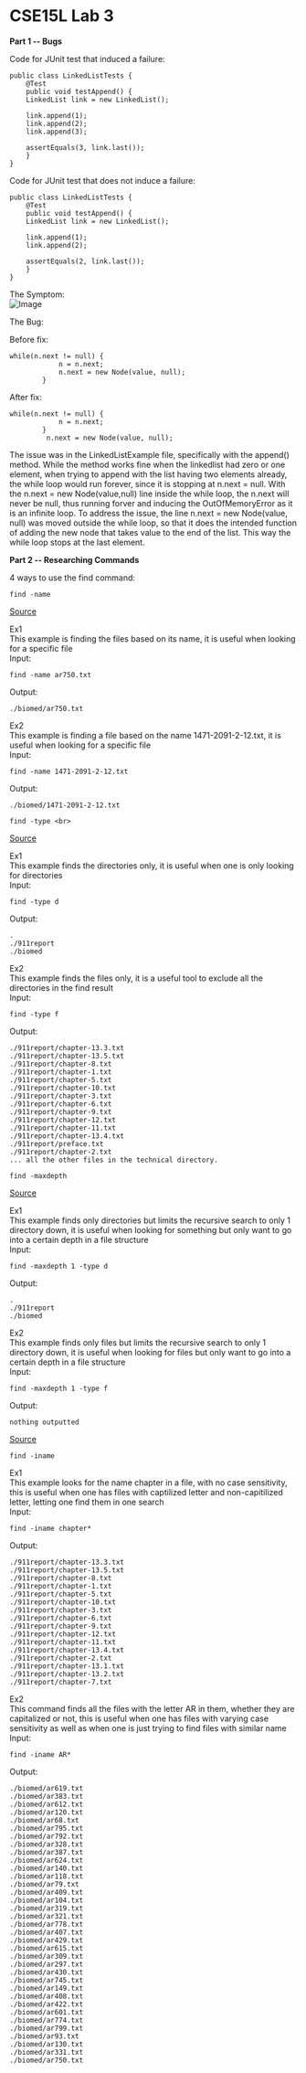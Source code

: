 # CSE15L Lab 3

**Part 1 -- Bugs** <br>

Code for JUnit test that induced a failure: <br>
```
public class LinkedListTests {
	@Test 
	public void testAppend() {
    LinkedList link = new LinkedList();
    
    link.append(1);
    link.append(2);
    link.append(3);

    assertEquals(3, link.last());
	}
}

```
Code for JUnit test that does not induce a failure: <br>

```
public class LinkedListTests {
	@Test 
	public void testAppend() {
    LinkedList link = new LinkedList();
    
    link.append(1);
    link.append(2);

    assertEquals(2, link.last());
	}
}
```
The Symptom: <br>
![Image](2_test_JUnit.png) <br>

The Bug: <br>

  Before fix:
  ```
  while(n.next != null) {
              n = n.next;
              n.next = new Node(value, null);
          }
  ```

  After fix:
  ```
  while(n.next != null) {
              n = n.next;
          }
           n.next = new Node(value, null);
  ```
  
  The issue was in the LinkedListExample file, specifically with the append() method. While the method works fine when the linkedlist had zero or one element, when trying to append with the list having two elements already, the while loop would run forever, since it is stopping at n.next = null. With the n.next = new Node(value,null) line inside the while loop, the n.next will never be null, thus running forver and inducing the OutOfMemoryError as it is an infinite loop.
  To address the issue, the line n.next = new Node(value, null) was moved outside the while loop, so that it does the intended function of adding the new node that takes value to the end of the list. This way the while loop stops at the last element.



**Part 2 -- Researching Commands** <br>

4 ways to use the find command: <br>
```
find -name
```
[Source](https://www.redhat.com/sysadmin/linux-find-command) <br>

Ex1 <br>
This example is finding the files based on its name, it is useful when looking for a specific file <br>
Input: <br>
```
find -name ar750.txt
```
Output: <br>
```
./biomed/ar750.txt
```
Ex2 <br>
This example is finding a file based on the name 1471-2091-2-12.txt, it is useful when looking for a specific file <br>
Input: <br>
```
find -name 1471-2091-2-12.txt
```
Output: <br>
```
./biomed/1471-2091-2-12.txt
```
```
find -type <br>
```
[Source](https://www.redhat.com/sysadmin/linux-find-command) <br>

Ex1 <br>
This example finds the directories only, it is useful when one is only looking for directories <br>
Input: <br>
```
find -type d
```
Output: <br>
```
.
./911report
./biomed
```
Ex2 <br>
This example finds the files only, it is a useful tool to exclude all the directories in the find result <br>
Input: <br>
```
find -type f
```
Output: <br>
```
./911report/chapter-13.3.txt
./911report/chapter-13.5.txt
./911report/chapter-8.txt
./911report/chapter-1.txt
./911report/chapter-5.txt
./911report/chapter-10.txt
./911report/chapter-3.txt
./911report/chapter-6.txt
./911report/chapter-9.txt
./911report/chapter-12.txt
./911report/chapter-11.txt
./911report/chapter-13.4.txt
./911report/preface.txt
./911report/chapter-2.txt
... all the other files in the technical directory.
```

```
find -maxdepth
```
[Source](https://adamtheautomator.com/bash-find/) <br>


Ex1 <br>
This example finds only directories but limits the recursive search to only 1 directory down, it is useful when looking for something but only want to go into a certain depth in a file structure <br>
Input: <br>
```
find -maxdepth 1 -type d
```
Output: <br>
```
.
./911report
./biomed
```
Ex2 <br>
This example finds only files but limits the recursive search to only 1 directory down, it is useful when looking for files but only want to go into a certain depth in a file structure <br>
Input: <br>
```
find -maxdepth 1 -type f
```
Output: <br>
```
nothing outputted
```

[Source](https://adamtheautomator.com/bash-find/) <br>
```
find -iname
```
Ex1 <br>
This example looks for the name chapter in a file, with no case sensitivity, this is useful when one has files with captilized letter and non-capitilized letter, letting one find them in one search <br>
Input: <br>
```
find -iname chapter*
```
Output: <br>
```
./911report/chapter-13.3.txt
./911report/chapter-13.5.txt
./911report/chapter-8.txt
./911report/chapter-1.txt
./911report/chapter-5.txt
./911report/chapter-10.txt
./911report/chapter-3.txt
./911report/chapter-6.txt
./911report/chapter-9.txt
./911report/chapter-12.txt
./911report/chapter-11.txt
./911report/chapter-13.4.txt
./911report/chapter-2.txt
./911report/chapter-13.1.txt
./911report/chapter-13.2.txt
./911report/chapter-7.txt
```

Ex2 <br>
This command finds all the files with the letter AR in them, whether they are capitalized or not, this is useful when one has files with varying case sensitivity as well as when one is just trying to find files with similar name <br>
Input: <br>
```
find -iname AR* 
```
Output: <br>
```
./biomed/ar619.txt
./biomed/ar383.txt
./biomed/ar612.txt
./biomed/ar120.txt
./biomed/ar68.txt
./biomed/ar795.txt
./biomed/ar792.txt
./biomed/ar328.txt
./biomed/ar387.txt
./biomed/ar624.txt
./biomed/ar140.txt
./biomed/ar118.txt
./biomed/ar79.txt
./biomed/ar409.txt
./biomed/ar104.txt
./biomed/ar319.txt
./biomed/ar321.txt
./biomed/ar778.txt
./biomed/ar407.txt
./biomed/ar429.txt
./biomed/ar615.txt
./biomed/ar309.txt
./biomed/ar297.txt
./biomed/ar430.txt
./biomed/ar745.txt
./biomed/ar149.txt
./biomed/ar408.txt
./biomed/ar422.txt
./biomed/ar601.txt
./biomed/ar774.txt
./biomed/ar799.txt
./biomed/ar93.txt
./biomed/ar130.txt
./biomed/ar331.txt
./biomed/ar750.txt
```

